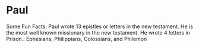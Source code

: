 # Paul

Some Fun Facts:
Paul wrote 13 epistles or letters in the new testament.
He is the most well known missionary in the new testament.
He wrote 4 letters in Prison.: Ephesians, Philippians, Colossians, and Philemon